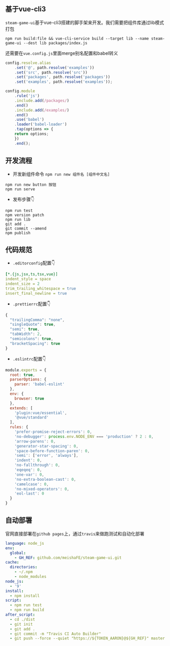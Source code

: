 

## 基于vue-cli3
`steam-game-ui`基于vue-cli3搭建的脚手架来开发。我们需要把组件库通过lib模式打包
```shell
npm run build:file && vue-cli-service build --target lib --name steam-game-ui --dest lib packages/index.js
```

还需要在`vue.config.js`里面merge别名配置和babel转义
```js
config.resolve.alias
	.set('@', path.resolve('examples'))
	.set('src', path.resolve('src'))
	.set('packages', path.resolve('packages'))
	.set('examples', path.resolve('examples'));

config.module
	.rule('js')
	.include.add(/packages/)
	.end()
	.include.add(/examples/)
	.end()
	.use('babel')
	.loader('babel-loader')
	.tap(options => {
	return options;
	})
	.end();
```



## 开发流程
- 开发新组件命令 `npm run new 组件名 [组件中文名]`

```shell
npm run new button 按钮
npm run serve
```
- 发布步骤👇

```shell
npm run test
npm version patch
npm run lib
git add .
git commit --amend
npm publish
```

## 代码规范
- `.editorconfig`配置👇

```yaml
[*.{js,jsx,ts,tsx,vue}]
indent_style = space
indent_size = 2
trim_trailing_whitespace = true
insert_final_newline = true
```

- `.prettierrc`配置👇

```js
{
  "trailingComma": "none",
  "singleQuote": true,
  "semi": true,
  "tabWidth": 2,
  "semicolons": true,
  "bracketSpacing": true
}
```

- `.eslintrc`配置👇

```js
module.exports = {
  root: true,
  parserOptions: {
    parser: 'babel-eslint'
  },
  env: {
    browser: true
  },
  extends: [
    'plugin:vue/essential',
    '@vue/standard'
  ],
  rules: {
    'prefer-promise-reject-errors': 0,
    'no-debugger': process.env.NODE_ENV === 'production' ? 2 : 0,
    'arrow-parens': 0,
    'generator-star-spacing': 0,
    'space-before-function-paren': 0,
    'semi': ['error', 'always'],
    'indent': 0,
    'no-fallthrough': 0,
    'eqeqeq': 0,
    'one-var': 0,
    'no-extra-boolean-cast': 0,
    'camelcase': 0,
    'no-mixed-operators': 0,
    'eol-last': 0
  }
}
```

## 自动部署
官网直接部署在`github pages`上，通过`travis`来做跑测试和自动化部署
```yaml
language: node_js
env:
  global:
    - GH_REF: github.com/meishaFE/steam-game-ui.git
cache:
  directories:
    - ~/.npm
    - node_modules
node_js:
  - '9'
install:
  - npm install
script:
  - npm run test
  - npm run build
after_script:
  - cd ./dist
  - git init
  - git add .
  - git commit -m "Travis CI Auto Builder"
  - git push --force --quiet "https://${TOKEN_AARON}@${GH_REF}" master:gh-pages
```